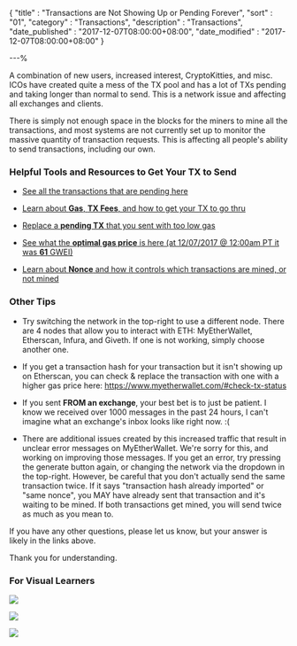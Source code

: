 {
"title"       : "Transactions are Not Showing Up or Pending Forever",
"sort"        : "01",
"category"    : "Transactions",
"description" : "Transactions",
"date_published" : "2017-12-07T08:00:00+08:00",
"date_modified"  : "2017-12-07T08:00:00+08:00"
}

---%


A combination of new users, increased interest, CryptoKitties, and misc. ICOs have created quite a mess of the TX pool and has a lot of TXs pending and taking longer than normal to send. This is a network issue and affecting all exchanges and clients.

There is simply not enough space in the blocks for the miners to mine all the transactions, and most systems are not currently set up to monitor the massive quantity of transaction requests. This is affecting all people's ability to send transactions, including our own.

### Helpful Tools and Resources to Get Your TX to Send

*  [See all the transactions that are pending here](https://etherscan.io/txsPending)

*  [Learn about **Gas**, **TX Fees**, and how to get your TX to go thru](https://myetherwallet.github.io/knowledge-base/gas/what-is-gas-ethereum.html)

*  [Replace a **pending TX** that you sent with too low gas](https://myetherwallet.github.io/knowledge-base/transactions/check-status-of-ethereum-transaction.html)

*  [See what the **optimal gas price** is here (at 12/07/2017 @ 12:00am PT it was **61** GWEI)](https://ethgasstation.info/)

*  [Learn about **Nonce** and how it controls which transactions are mined, or not mined](https://myetherwallet.github.io/knowledge-base/transactions/what-is-nonce.html)


### Other Tips

*  Try switching the network in the top-right to use a different node. There are 4 nodes that allow you to interact with ETH: MyEtherWallet, Etherscan, Infura, and Giveth. If one is not working, simply choose another one.

*  If you get a transaction hash for your transaction but it isn't showing up on Etherscan, you can check & replace the transaction with one with a higher gas price here: https://www.myetherwallet.com/#check-tx-status

*  If you sent **FROM an exchange**, your best bet is to just be patient. I know we received over 1000 messages in the past 24 hours, I can't imagine what an exchange's inbox looks like right now. :(

*  There are additional issues created by this increased traffic that result in unclear error messages on MyEtherWallet. We're sorry for this, and working on improving those messages. If you get an error, try pressing the generate button again, or changing the network via the dropdown in the top-right. However, be careful that you don't actually send the same transaction twice. If it says "transaction hash already imported" or "same nonce", you MAY have already sent that transaction and it's waiting to be mined. If both transactions get mined, you will send twice as much as you mean to.

If you have any other questions, please let us know, but your answer is likely in the links above.

Thank you for understanding.

### For Visual Learners

![](../images/transactions/txpool_01.jpg)

![](../images/transactions/txpool_02.jpg)

![](../images/tx_pool_infographic.png)
